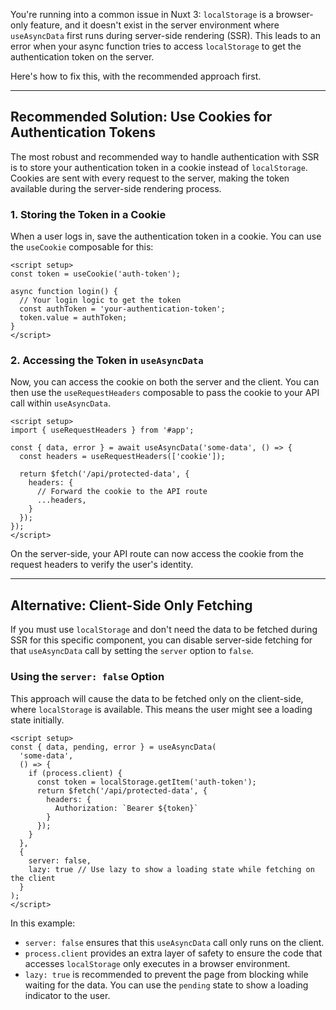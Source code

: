 You're running into a common issue in Nuxt 3: `localStorage` is a browser-only feature, and it doesn't exist in the server environment where `useAsyncData` first runs during server-side rendering (SSR). This leads to an error when your async function tries to access `localStorage` to get the authentication token on the server.

Here's how to fix this, with the recommended approach first.

-----

## Recommended Solution: Use Cookies for Authentication Tokens

The most robust and recommended way to handle authentication with SSR is to store your authentication token in a cookie instead of `localStorage`. Cookies are sent with every request to the server, making the token available during the server-side rendering process.

### 1\. Storing the Token in a Cookie

When a user logs in, save the authentication token in a cookie. You can use the `useCookie` composable for this:

```vue
<script setup>
const token = useCookie('auth-token');

async function login() {
  // Your login logic to get the token
  const authToken = 'your-authentication-token';
  token.value = authToken;
}
</script>
```

### 2\. Accessing the Token in `useAsyncData`

Now, you can access the cookie on both the server and the client. You can then use the `useRequestHeaders` composable to pass the cookie to your API call within `useAsyncData`.

```vue
<script setup>
import { useRequestHeaders } from '#app';

const { data, error } = await useAsyncData('some-data', () => {
  const headers = useRequestHeaders(['cookie']);

  return $fetch('/api/protected-data', {
    headers: {
      // Forward the cookie to the API route
      ...headers,
    }
  });
});
</script>
```

On the server-side, your API route can now access the cookie from the request headers to verify the user's identity.

-----

## Alternative: Client-Side Only Fetching

If you must use `localStorage` and don't need the data to be fetched during SSR for this specific component, you can disable server-side fetching for that `useAsyncData` call by setting the `server` option to `false`.

### Using the `server: false` Option

This approach will cause the data to be fetched only on the client-side, where `localStorage` is available. This means the user might see a loading state initially.

```vue
<script setup>
const { data, pending, error } = useAsyncData(
  'some-data',
  () => {
    if (process.client) {
      const token = localStorage.getItem('auth-token');
      return $fetch('/api/protected-data', {
        headers: {
          Authorization: `Bearer ${token}`
        }
      });
    }
  },
  {
    server: false,
    lazy: true // Use lazy to show a loading state while fetching on the client
  }
);
</script>
```

In this example:

  - `server: false` ensures that this `useAsyncData` call only runs on the client.
  - `process.client` provides an extra layer of safety to ensure the code that accesses `localStorage` only executes in a browser environment.
  - `lazy: true` is recommended to prevent the page from blocking while waiting for the data. You can use the `pending` state to show a loading indicator to the user.
